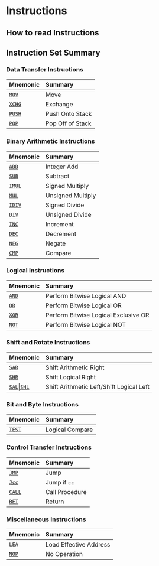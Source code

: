 # Instructions
## How to read Instructions

## Instruction Set Summary
### Data Transfer Instructions
| Mnemonic          | Summary          |
| :---------------- | :--------------- |
| [`MOV`](mov.md)   | Move             |
| [`XCHG`](xchg.md) | Exchange         |
| [`PUSH`](push.md) | Push Onto Stack  |
| [`POP`](pop.md)   | Pop Off of Stack |

### Binary Arithmetic Instructions
| Mnemonic          | Summary           |
| :---------------- | :---------------- |
| [`ADD`](add.md)   | Integer Add       |
| [`SUB`](sub.md)   | Subtract          |
| [`IMUL`](imul.md) | Signed Multiply   |
| [`MUL`](mul.md)   | Unsigned Multiply |
| [`IDIV`](idiv.md) | Signed Divide     |
| [`DIV`](div.md)   | Unsigned Divide   |
| [`INC`](inc.md)   | Increment         |
| [`DEC`](dec.md)   | Decrement         |
| [`NEG`](neg.md)   | Negate            |
| [`CMP`](cmp.md)   | Compare           |

### Logical Instructions
| Mnemonic        | Summary                              |
| :-------------- | :----------------------------------- |
| [`AND`](and.md) | Perform Bitwise Logical AND          |
| [`OR`](or.md)   | Perform Bitwise Logical OR           |
| [`XOR`](xor.md) | Perform Bitwise Logical Exclusive OR |
| [`NOT`](not.md) | Perform Bitwise Logical NOT          |

### Shift and Rotate Instructions
| Mnemonic                           | Summary                                  |
| :--------------------------------- | :--------------------------------------- |
| [`SAR`](sal,sar,shl,shr.md)        | Shift Arithmetic Right                   |
| [`SHR`](sal,sar,shl,shr.md)        | Shift Logical Right                      |
| [`SAL`\|`SHL`](sal,sar,shl,shr.md) | Shift Arithmetic Left/Shift Logical Left |

### Bit and Byte Instructions
| Mnemonic          | Summary         |
| :---------------- | :-------------- |
| [`TEST`](test.md) | Logical Compare |

### Control Transfer Instructions
| Mnemonic          | Summary        |
| :---------------- | :------------- |
| [`JMP`](jmp.md)   | Jump           |
| [`Jcc`](jcc.md)   | Jump if `cc`   |
| [`CALL`](call.md) | Call Procedure |
| [`RET`](ret.md)   | Return         |

### Miscellaneous Instructions
| Mnemonic        | Summary                |
| :-------------- | :--------------------- |
| [`LEA`](lea.md) | Load Effective Address |
| [`NOP`](nop.md) | No Operation           |



























